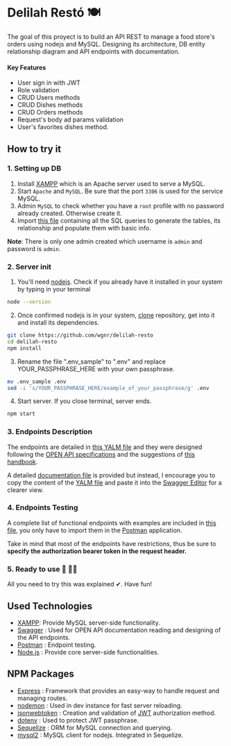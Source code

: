 # Delilah Restó 🍽
The goal of this proyect is to build an API REST to manage a food store's orders using nodejs and MySQL. Designing its architecture, DB entity relationship diagram and API endpoints with documentation. 

#### Key Features
- User sign in with JWT
- Role validation
- CRUD Users methods
- CRUD Dishes methods
- CRUD Orders methods
- Request's body ad params validation
- User's favorites dishes method.

## How to try it
### 1. Setting up DB
1. Install [XAMPP](https://www.apachefriends.org/index.html) which is an Apache server used to serve a MySQL.
1. Start `Apache` and `MySQL`. Be sure that the port `3306` is used for the service MySQL.
1. Admin `MySQL` to check whether you have a `root` profile with no password already created. Otherwise create it.
1. Import [this file](./src/db/delilah-resto.sql) containing all the SQL queries to generate the tables, its relationship and populate them with basic info.

**Note**: There is only one admin created which username is `admin` and password is `admin`.

### 2. Server init
1. You'll need [nodejs](https://nodejs.org). Check if you already have it installed in your system by typing in your terminal
```bash
node --version
```
2. Once confirmed nodejs is in your system, [clone](https://git-scm.com/) repository, get into it and install its dependencies.
```bash
git clone https://github.com/wgnr/delilah-resto
cd delilah-resto
npm install
```
3. Rename the file ".env_sample" to ".env" and replace YOUR_PASSPHRASE_HERE with your own passphrase.
```bash
mv .env_sample .env
sed -i 's/YOUR_PASSPHRASE_HERE/example_of_your_passphrase/g' .env
```

4. Start server. If you close terminal, server ends.
```bash
npm start
```

### 3. Endpoints Description
The endpoints are detailed in [this YALM file](./design/API/delilah-resto-API-spec.yml) and they were designed following the [OPEN API specifications](https://swagger.io/specification/#:~:text=Introduction,or%20through%20network%20traffic%20inspection.) and the suggestions of [this handbook](https://pages.apigee.com/rs/apigee/images/api-design-ebook-2012-03.pdf).

A detailed [documentation file](./design/API/delilah-rsto-API-Documentation.html) is provided but instead, I encourage you to copy the content of the [YALM file](./design/API/delilah-resto-API-spec.yml) and paste it into the [Swagger Editor](https://editor.swagger.io/#) for a clearer view.

### 4. Endpoints Testing
A complete list of functional endpoints with examples are included in [this file](./test/delilah-resto-endpoints.postman_collection), you only have to import them in the [Postman](https://www.postman.com/) application.

Take in mind that most of the endpoints have restrictions, thus be sure to **specify the authorization bearer token in the request header.**

### 5. Ready to use 🏁 🎊🎉
All you need to try this was explained ✔. Have fun!

## Used Technologies
- [XAMPP](https://www.apachefriends.org/index.html): Provide MySQL server-side functionality. 
- [Swagger](https://editor.swagger.io/) : Used for OPEN API documentation reading and designing of the API endpoints.
- [Postman](https://www.postman.com/) : Endpoint testing.
- [Node.js](https://nodejs.org) : Provide core server-side functionalities.

## NPM Packages
- [Express](http://expressjs.com) : Framework that provides an easy-way to handle request and managing routes.
- [nodemon](https://www.npmjs.com/package/nodemon) : Used in dev instance for fast server reloading.
- [jsonwebtoken](https://www.npmjs.com/package/jsonwebtoken) : Creation and validation of [JWT](https://jwt.io) authorization method.
- [dotenv](https://www.npmjs.com/package/dotenv) : Used to protect JWT passphrase. 
- [Sequelize](https://www.npmjs.com/package/sequelize) : ORM for MySQL connection and querying.
- [mysql2](https://www.npmjs.com/package/mysql2) : MySQL client for nodejs. Integrated in Sequelize.